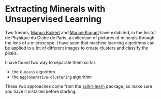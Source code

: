 
# Extracting Minerals with Unsupervised Learning

Two friends, [Manon Bickert](https://www.researchgate.net/profile/Manon_Bickert) and [Marine Paquet](https://www.researchgate.net/profile/Marine_Paquet) have exhibited, in the Insitut de
Physique du Globe de Paris, a collection of pictures of minerals through the
lens of a microscope. I have seen that machine learning algorithms can be applied
to a lot of different images to create clusters and classify the pixels.

I have found two way to separate them so far:
- the  `k-means` algorithm
- the `agglomerative-clustering` algorithm

These two approaches come from the [scikit-learn](https://scikit-learn.org/stable/index.html) package, so make sure you have it installed before starting.
